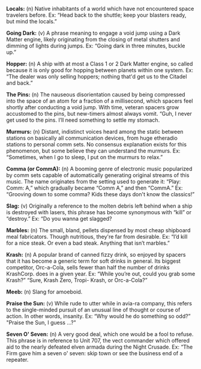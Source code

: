 **Locals:** (n) Native inhabitants of a world which have not encountered space travelers before. Ex: “Head back to the shuttle; keep your blasters ready, but mind the locals.” 

**Going Dark:** (v) A phrase meaning to engage a void jump using a Dark Matter engine, likely originating from the closing of metal shutters and dimming of lights during jumps. Ex: “Going dark in three minutes, buckle up.” 

**Hopper:** (n) A ship with at most a Class 1 or 2 Dark Matter engine, so called because it is only good for hopping between planets within one system. Ex: “The dealer was only selling hoppers; nothing that'd get us to the Citadel and back.”

**The Pins:** (n) The nauseous disorientation caused by being compressed into the space of an atom for a fraction of a millisecond, which spacers feel shortly after conducting a void jump. With time, veteran spacers grow accustomed to the pins, but new-timers almost always vomit. “Guh, I never get used to the pins. I’ll need something to settle my stomach.

**Murmurs:** (n) Distant, indistinct voices heard among the static between stations on basically all communication devices, from huge etheradio stations to personal comm sets. No consensus explanation exists for this phenomenon, but some believe they can understand the murmurs. Ex: “Sometimes, when I go to sleep, I put on the murmurs to relax.” 

**Comma (or CommA):** (n) A booming genre of electronic music popularized by comm sets capable of automatically generating original streams of this music. The name originates from the setting used to generate it: “Play: Comm: A,” which gradually became “Comm A,” and then “CommA.” Ex: “Grooving down to some comma? Kids these days don't know the classics!”

**Slag:** (v) Originally a reference to the molten debris left behind when a ship is destroyed with lasers, this phrase has become synonymous with “kill” or “destroy.” Ex: “Do you wanna get slagged?

**Marbles:** (n) The small, bland, pellets dispensed by most cheap shipboard meal fabricators. Though nutritious, they're far from desirable. Ex: “I’d kill for a nice steak. Or even a bad steak. Anything that isn’t marbles.” 

**Krash:** (n) A popular brand of canned fizzy drink, so enjoyed by spacers that it has become a generic term for soft drinks in general. Its biggest competitor, Orc-a-Cola, sells fewer than half the number of drinks KrashCorp. does in a given year. Ex: “While you’re out, could you grab some Krash?” “Sure, Krash Zero, Tropi- Krash, or Orc-a-Cola?”

**Meeb:** (n) Slang for amoeboid. 

**Praise the Sun:** (v) While rude to utter while in avia-ra company, this refers to the single-minded pursuit of an unusual line of thought or course of action. In other words, insanity. Ex: “Why would he do something so odd?” "Praise the Sun, I guess ...?"

**Seven O' Seven:** (n) A very good deal, which one would be a fool to refuse. This phrase is in reference to Unit 707, the vect commander which offered aid to the nearly defeated elven armada during the Night Crusade. Ex: “The Firm gave him a seven o' seven: skip town or see the business end of a repeater.
